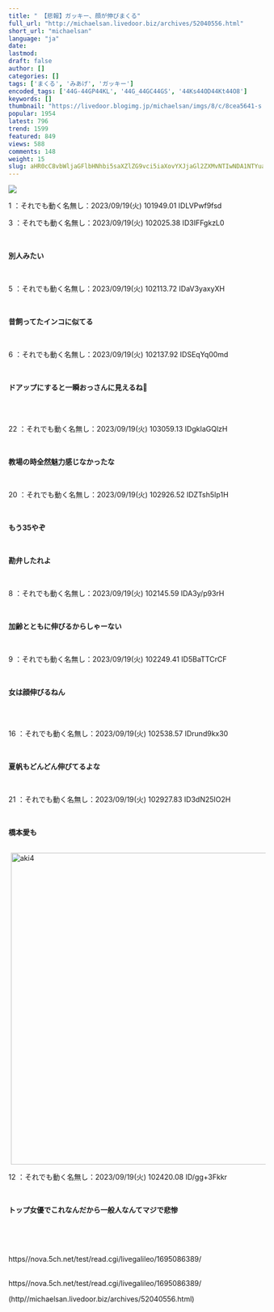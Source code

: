 ```yaml
---
title: " 【悲報】ガッキー、顔が伸びまくる"
full_url: "http://michaelsan.livedoor.biz/archives/52040556.html"
short_url: "michaelsan"
language: "ja"
date: 
lastmod: 
draft: false
author: []
categories: []
tags: ['まくる', 'みあげ', 'ガッキー']
encoded_tags: ['44G-44GP44KL', '44G_44GC44GS', '44Ks44OD44Kt44O8']
keywords: []
thumbnail: "https://livedoor.blogimg.jp/michaelsan/imgs/8/c/8cea5641-s.jpg"
popular: 1954
latest: 796
trend: 1599
featured: 849
views: 588
comments: 148
weight: 15
slug: aHR0cC8vbWljaGFlbHNhbi5saXZlZG9vci5iaXovYXJjaGl2ZXMvNTIwNDA1NTYuaHRtbA==
---
```


![](https://livedoor.blogimg.jp/michaelsan/imgs/8/c/8cea5641-s.jpg)

<div><p>1 ：それでも動く名無し：2023/09/19(火) 101949.01 IDLVPwf9fsd</p><p>3 ：それでも動く名無し：2023/09/19(火) 102025.38 ID3IFFgkzL0</p><br><b><p>別人みたい</p></b><br><p>5 ：それでも動く名無し：2023/09/19(火) 102113.72 IDaV3yaxyXH</p><br><b><p>昔飼ってたインコに似てる </p></b><br><p>6 ：それでも動く名無し：2023/09/19(火) 102137.92 IDSEqYq00md</p><br><b><p>ドアップにすると一瞬おっさんに見えるね🥺 </p><br></b><br><p>22 ：それでも動く名無し：2023/09/19(火) 103059.13 IDgkIaGQlzH</p><br><b><p>教場の時全然魅力感じなかったな </p></b><br><p>20 ：それでも動く名無し：2023/09/19(火) 102926.52 IDZTsh5Ip1H</p><br><p><b><p>もう35やぞ</p></b></p><p><b><p><br></p></b></p><b><p>勘弁したれよ </p></b><br><p>8 ：それでも動く名無し：2023/09/19(火) 102145.59 IDA3y/p93rH</p><br><b><p>加齢とともに伸びるからしゃーない </p></b><br><p>9 ：それでも動く名無し：2023/09/19(火) 102249.41 ID5BaTTCrCF</p><br><b><p>女は顔伸びるねん </p><br></b><br><p>16 ：それでも動く名無し：2023/09/19(火) 102538.57 IDrund9kx30</p><br><b><p>夏帆もどんどん伸びてるよな</p></b><br><p>21 ：それでも動く名無し：2023/09/19(火) 102927.83 ID3dN25IO2H</p><br><b><p>橋本愛も</p></b><br><a target='_blank' title='aki4' href='https//livedoor.blogimg.jp/michaelsan/imgs/f/2/f2d5f21e.jpg'><img class='pict' hspace='5' alt='aki4' border='0' height='616' width='680' src='https//livedoor.blogimg.jp/michaelsan/imgs/f/2/f2d5f21e-s.jpg'></a><br><p>12 ：それでも動く名無し：2023/09/19(火) 102420.08 ID/gg+3Fkkr</p><br><b><p><p>トップ女優でこれなんだから一般人なんてマジで悲惨 </p><br></p><br></b><br>https//nova.5ch.net/test/read.cgi/livegalileo/1695086389/<br><br clear='all'> <p id='a6850dc6aefc0d5bbff2bea180d92d89'> </p> <p id='a6850dc6aefc0d5bbff2bea180d92d89'> </p> <p class='alistcloud-container-6795'></p> <p>https//nova.5ch.net/test/read.cgi/livegalileo/1695086389/</p></div>

(http//michaelsan.livedoor.biz/archives/52040556.html)
